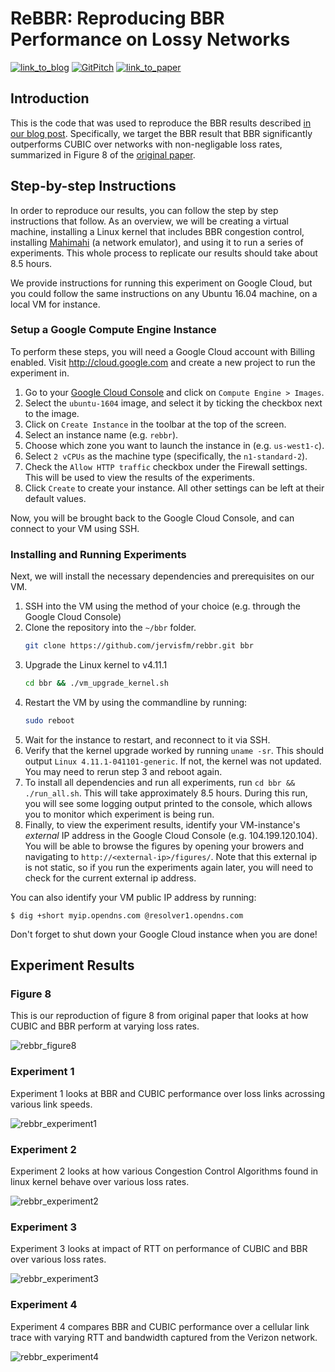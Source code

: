 # ReBBR: Reproducing BBR Performance on Lossy Networks

[![link_to_blog](https://img.shields.io/badge/blogpost-5%20June%202017-orange.svg)](https://reproducingnetworkresearch.wordpress.com/2017/06/05/rebbr/)
[![GitPitch](https://gitpitch.com/assets/badge.svg)](https://gitpitch.com/jervisfm/rebbr/dev?grs=github&t=white)
[![link_to_paper](https://img.shields.io/badge/original-paper-blue.svg)](https://research.google.com/pubs/pub45646.html)

## Introduction
This is the code that was used to reproduce the BBR results described [in our blog post](https://reproducingnetworkresearch.wordpress.com/2017/06/05/rebbr/). Specifically, we target the BBR result that BBR significantly outperforms CUBIC over networks with non-negligable loss rates, summarized in Figure 8 of the [original paper](https://research.google.com/pubs/pub45646.html).


## Step-by-step Instructions
In order to reproduce our results, you can follow the step by step instructions that follow.
As an overview, we will be creating a virtual machine, installing a Linux kernel that includes BBR congestion control, installing [Mahimahi](http://mahimahi.mit.edu/) (a network emulator), and using it to run a series of experiments. This whole process to replicate our results should take about 8.5 hours.

We provide instructions for running this experiment on Google Cloud, but you could follow
the same instructions on any Ubuntu 16.04 machine, on a local VM for instance.

### Setup a Google Compute Engine Instance
To perform these steps, you will need a Google Cloud account with Billing enabled.
Visit http://cloud.google.com and create a new project to run the experiment in.

1. Go to your [Google Cloud Console](https://console.cloud.google.com/) and click on `Compute Engine > Images`.
2. Select the `ubuntu-1604` image, and select it by ticking the checkbox next to the image.
3. Click on `Create Instance` in the toolbar at the top of the screen.
4. Select an instance name (e.g. `rebbr`).
5. Choose which zone you want to launch the instance in (e.g. `us-west1-c`).
6. Select `2 vCPUs` as the machine type (specifically, the `n1-standard-2`).
7. Check the `Allow HTTP traffic` checkbox under the Firewall settings. This will be used to view the results of the experiments.
8. Click `Create` to create your instance. All other settings can be left at their default values.

Now, you will be brought back to the Google Cloud Console, and can connect to your VM using SSH.

### Installing and Running Experiments
Next, we will install the necessary dependencies and prerequisites on our VM.

1. SSH into the VM using the method of your choice (e.g. through the Google Cloud Console)
2. Clone the repository into the `~/bbr` folder.
    ```sh
    git clone https://github.com/jervisfm/rebbr.git bbr
    ```
3. Upgrade the Linux kernel to v4.11.1
    ```sh
    cd bbr && ./vm_upgrade_kernel.sh
    ```
4. Restart the VM by using the commandline by running:
    ```sh
    sudo reboot
    ```
5. Wait for the instance to restart, and reconnect to it via SSH.
6. Verify that the kernel upgrade worked by running `uname -sr`. This should output `Linux 4.11.1-041101-generic`. If not, the kernel was not updated. You may need to rerun step 3 and reboot again.
7. To install all dependencies and run all experiments, run `cd bbr && ./run_all.sh`. This will take approximately 8.5 hours. During this run, you will see some logging output printed to the console, which allows you to monitor which experiment is being run.
8. Finally, to view the experiment results, identify your VM-instance's _external_ IP address in the Google Cloud Console (e.g. 104.199.120.104). You will be able to browse the figures by opening your browers and navigating to `http://<external-ip>/figures/`. Note that this external ip is not static, so if you run the experiments again later, you will need to check for the current external ip address.

You can also identify your VM public IP address by running:
```
$ dig +short myip.opendns.com @resolver1.opendns.com
```

Don't forget to shut down your Google Cloud instance when you are done!

## Experiment Results

### Figure 8
This is our reproduction of figure 8 from original paper that looks at how CUBIC and BBR perform
at varying loss rates.

![rebbr_figure8](mahimahi/figures/figure8.png "ReBBR Figure 8")

### Experiment 1
Experiment 1 looks at BBR and CUBIC performance over loss links acrossing various link speeds.

![rebbr_experiment1](mahimahi/figures/experiment1.png "ReBBR Experiment 1")

### Experiment 2
Experiment 2 looks at how various Congestion Control Algorithms found in linux kernel behave
over various loss rates.

![rebbr_experiment2](mahimahi/figures/experiment2.png "ReBBR Experiment 2")

### Experiment 3
Experiment 3 looks at impact of RTT on performance of CUBIC and BBR over various loss rates.

![rebbr_experiment3](mahimahi/figures/experiment3.png "ReBBR Experiment 3")


### Experiment 4
Experiment 4 compares BBR and CUBIC performance over a cellular link trace with varying
RTT and bandwidth captured from the Verizon network.

![rebbr_experiment4](mahimahi/figures/experiment4.png "ReBBR Experiment 4")

